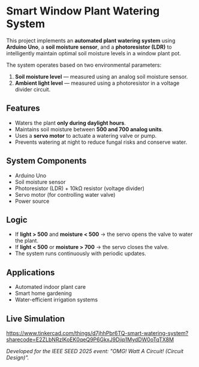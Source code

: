 # Smart Window Plant Watering System

This project implements an **automated plant watering system** using **Arduino Uno**, a **soil moisture sensor**, and a **photoresistor (LDR)** to intelligently maintain optimal soil moisture levels in a window plant pot.

The system operates based on two environmental parameters:
1. **Soil moisture level** — measured using an analog soil moisture sensor.
2. **Ambient light level** — measured using a photoresistor in a voltage divider circuit.

## Features
- Waters the plant **only during daylight hours**.
- Maintains soil moisture between **500 and 700 analog units**.
- Uses a **servo motor** to actuate a watering valve or pump.
- Prevents watering at night to reduce fungal risks and conserve water.

## System Components
- Arduino Uno
- Soil moisture sensor
- Photoresistor (LDR) + 10kΩ resistor (voltage divider)
- Servo motor (for controlling water valve)
- Power source

## Logic
- If **light > 500** and **moisture < 500** → the servo opens the valve to water the plant.
- If **light < 500** or **moisture > 700** → the servo closes the valve.
- The system runs continuously with periodic updates.

## Applications
- Automated indoor plant care
- Smart home gardening
- Water-efficient irrigation systems

## Live Simulation
https://www.tinkercad.com/things/d7jhhPbr6TQ-smart-watering-system?sharecode=E2ZLbNRzlKoEK0qeQ9P6GkxJ9Djip1MydDW0oTqTX8M


*Developed for the IEEE SEED 2025 event: "OMG! Watt A Circuit! (Circuit Design)".*
